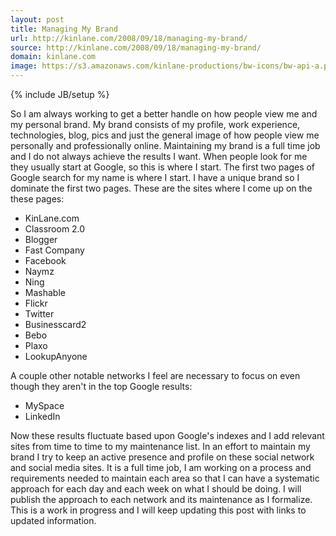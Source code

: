 ```yaml
---
layout: post
title: Managing My Brand
url: http://kinlane.com/2008/09/18/managing-my-brand/
source: http://kinlane.com/2008/09/18/managing-my-brand/
domain: kinlane.com
image: https://s3.amazonaws.com/kinlane-productions/bw-icons/bw-api-a.png
---
```

{% include JB/setup %}

<p>
     So I am always working to get a better handle on how people view me and my personal brand. My brand consists of my profile, work experience, technologies, blog, pics and just the general image of how people view me personally and professionally online. Maintaining my brand is a full time job and I do not always achieve the results I want. When people look for me they usually start at Google, so this is where I start. The first two pages of Google search for my name is where I start. I have a unique brand so I dominate the first two pages. These are the sites where I come up on the these pages:
</p>
<ul class="mainlist">
     <li>KinLane.com
     </li>
     <li>Classroom 2.0
     </li>
     <li>Blogger
     </li>
     <li>Fast Company
     </li>
     <li>Facebook
     </li>
     <li>Naymz
     </li>
     <li>Ning
     </li>
     <li>Mashable
     </li>
     <li>Flickr
     </li>
     <li>Twitter
     </li>
     <li>Businesscard2
     </li>
     <li>Bebo
     </li>
     <li>Plaxo
     </li>
     <li>LookupAnyone
     </li>
</ul>
<p>
     A couple other notable networks I feel are necessary to focus on even though they aren't in the top Google results:
</p>
<ul class="mainlist">
     <li>MySpace
     </li>
     <li>LinkedIn
     </li>
</ul>
<p>
     Now these results fluctuate based upon Google's indexes and I add relevant sites from time to time to my maintenance list. In an effort to maintain my brand I try to keep an active presence and profile on these social network and social media sites. It is a full time job, I am working on a process and requirements needed to maintain each area so that I can have a systematic approach for each day and each week on what I should be doing. I will publish the approach to each network and its maintenance as I formalize. This is a work in progress and I will keep updating this post with links to updated information.
</p>